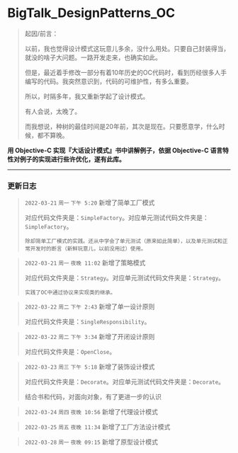 # BigTalk_DesignPatterns_OC
> 起因/前言：
> 
> 以前，我也觉得设计模式这玩意儿多余，没什么用处。只要自己封装得当，就没的啥子大问题。一路开发走来，也确实如此。
> 
> 但是，最近着手修改一部分有着10年历史的OC代码时，看到历经很多人手编写的代码。我突然意识到，代码的可维护性，有多么重要。
> 
> 所以，时隔多年，我又重新学起了设计模式。
> 
> 有人会说，太晚了。
> 
> 而我想说，种树的最佳时间是20年前，其次是现在。只要愿意学，什么时候，都不算晚。

**用 Objective-C 实现『大话设计模式』书中讲解例子，依据 Objective-C 语言特性对例子的实现进行些许优化，遂有此库。**

---

### 更新日志
> `2022-03-21` `周一` `下午 5:20` 新增了简单工厂模式
> 
> 对应代码文件夹是：`SimpleFactory`。对应单元测试代码文件夹是：`SimpleFactory`。
> 
> `除却简单工厂模式的实践。还从中学会了单元测试（原来如此简单），以及单元测试和正常开发时的断言（新鲜玩意儿，以前没用过）使用。`

> `2022-03-21` `周一` `夜晚 11:02` 新增了策略模式
>
> 对应代码文件夹是：`Strategy`。对应单元测试代码文件夹是：`Strategy`。
>
> `实践了OC中通过协议来实现类的继承。`

> `2022-03-22` `周二`  `下午 2:43` 新增了单一设计原则
>
> 对应代码文件夹是：`SingleResponsibility`。

> `2022-03-22` `周二`  `下午 3:34` 新增了开闭设计原则
>
> 对应代码文件夹是：`OpenClose`。

> `2022-03-23` `周三`  `下午 5:18` 新增了装饰设计模式
>
> 对应代码文件夹是：`Decorate`。对应单元测试代码文件夹是：`Decorate`。
> 
> 结合书和代码，对面向对象，有了更进一步的认识

> `2022-03-24` `周四`  `夜晚 10:56` 新增了代理设计模式

> `2022-03-25` `周五`  `夜晚 11:34` 新增了工厂方法设计模式

> `2022-03-28` `周一`  `夜晚 09:15` 新增了原型设计模式

